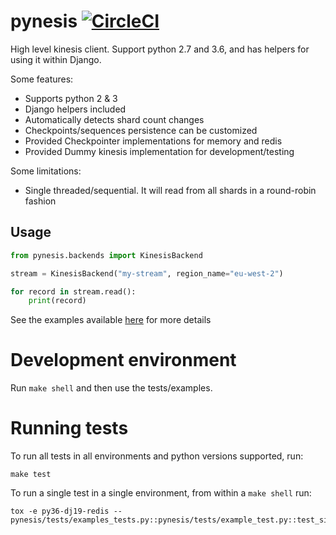 pynesis [![CircleCI](https://circleci.com/gh/ticketea/pynesis.svg?style=svg&circle-token=7c5486e8508438ca0b70ef3d795c814d71ef91f4)](https://circleci.com/gh/ticketea/pynesis)
=======

High level kinesis client. Support python 2.7 and 3.6, and has
helpers for using it within Django.


Some features:
    
* Supports python 2 & 3
* Django helpers included
* Automatically detects shard count changes
* Checkpoints/sequences persistence can be customized
* Provided Checkpointer implementations for memory and redis
* Provided Dummy kinesis implementation for development/testing

Some limitations:

* Single threaded/sequential. It will read from all shards in a
round-robin fashion



Usage
-----

```python
from pynesis.backends import KinesisBackend

stream = KinesisBackend("my-stream", region_name="eu-west-2")

for record in stream.read():
    print(record)

```


See the examples available [here](pynesis/tests/examples_tests.py) for 
more details


Development environment
=======================

Run `make shell` and then use the tests/examples.
 

Running tests
=============

To run all tests in all environments and python versions supported, run:
    
    make test
    
    
To run a single test in a single environment, from within a `make shell` run:

    tox -e py36-dj19-redis -- pynesis/tests/examples_tests.py::pynesis/tests/example_test.py::test_simple_reading_example
